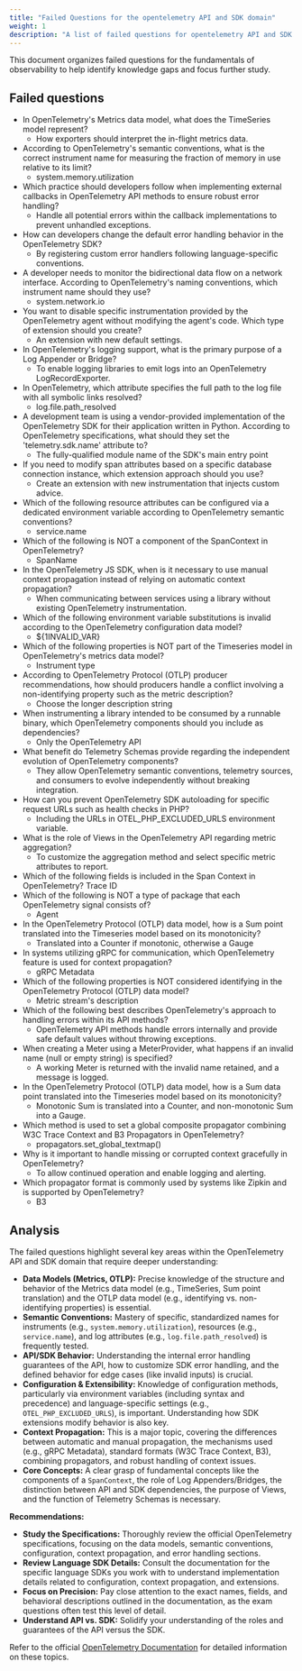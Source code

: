 ```yaml
---
title: "Failed Questions for the opentelemetry API and SDK domain"
weight: 1
description: "A list of failed questions for opentelemetry API and SDK domain to help focus study efforts."
---
```


This document organizes failed questions for the fundamentals of observability to help identify knowledge gaps and focus further study.

## Failed questions

- In OpenTelemetry's Metrics data model, what does the TimeSeries model represent?
  - How exporters should interpret the in-flight metrics data.
- According to OpenTelemetry's semantic conventions, what is the correct instrument name for measuring the fraction of memory in use relative to its limit?
  - system.memory.utilization
- Which practice should developers follow when implementing external callbacks in OpenTelemetry API methods to ensure robust error handling?
  - Handle all potential errors within the callback implementations to prevent unhandled exceptions.
- How can developers change the default error handling behavior in the OpenTelemetry SDK?
  - By registering custom error handlers following language-specific conventions.
- A developer needs to monitor the bidirectional data flow on a network interface. According to OpenTelemetry's naming conventions, which instrument name should they use?
  - system.network.io
- You want to disable specific instrumentation provided by the OpenTelemetry agent without modifying the agent's code. Which type of extension should you create?
  - An extension with new default settings.
- In OpenTelemetry's logging support, what is the primary purpose of a Log Appender or Bridge?
  - To enable logging libraries to emit logs into an OpenTelemetry LogRecordExporter.
- In OpenTelemetry, which attribute specifies the full path to the log file with all symbolic links resolved?
  - log.file.path_resolved
- A development team is using a vendor-provided implementation of the OpenTelemetry SDK for their application written in Python. According to OpenTelemetry specifications, what should they set the 'telemetry.sdk.name' attribute to?
  - The fully-qualified module name of the SDK's main entry point
- If you need to modify span attributes based on a specific database connection instance, which extension approach should you use?
  - Create an extension with new instrumentation that injects custom advice.
- Which of the following resource attributes can be configured via a dedicated environment variable according to OpenTelemetry semantic conventions?
  - service.name
- Which of the following is NOT a component of the SpanContext in OpenTelemetry?
  - SpanName
- In the OpenTelemetry JS SDK, when is it necessary to use manual context propagation instead of relying on automatic context propagation?
  - When communicating between services using a library without existing OpenTelemetry instrumentation.
- Which of the following environment variable substitutions is invalid according to the OpenTelemetry configuration data model?
  - ${1INVALID_VAR}
- Which of the following properties is NOT part of the Timeseries model in OpenTelemetry's metrics data model?
  - Instrument type
- According to OpenTelemetry Protocol (OTLP) producer recommendations, how should producers handle a conflict involving a non-identifying property such as the metric description?
  - Choose the longer description string
- When instrumenting a library intended to be consumed by a runnable binary, which OpenTelemetry components should you include as dependencies?
  - Only the OpenTelemetry API
- What benefit do Telemetry Schemas provide regarding the independent evolution of OpenTelemetry components?
  - They allow OpenTelemetry semantic conventions, telemetry sources, and consumers to evolve independently without breaking integration.
- How can you prevent OpenTelemetry SDK autoloading for specific request URLs such as health checks in PHP?
  - Including the URLs in OTEL_PHP_EXCLUDED_URLS environment variable.
- What is the role of Views in the OpenTelemetry API regarding metric aggregation?
  - To customize the aggregation method and select specific metric attributes to report.
- Which of the following fields is included in the Span Context in OpenTelemetry?
Trace ID
- Which of the following is NOT a type of package that each OpenTelemetry signal consists of?
  - Agent
- In the OpenTelemetry Protocol (OTLP) data model, how is a Sum point translated into the Timeseries model based on its monotonicity?
  - Translated into a Counter if monotonic, otherwise a Gauge
- In systems utilizing gRPC for communication, which OpenTelemetry feature is used for context propagation?
  - gRPC Metadata
- Which of the following properties is NOT considered identifying in the OpenTelemetry Protocol (OTLP) data model?
  - Metric stream's description
- Which of the following best describes OpenTelemetry's approach to handling errors within its API methods?
  - OpenTelemetry API methods handle errors internally and provide safe default values without throwing exceptions.
- When creating a Meter using a MeterProvider, what happens if an invalid name (null or empty string) is specified?
  - A working Meter is returned with the invalid name retained, and a message is logged.
- In the OpenTelemetry Protocol (OTLP) data model, how is a Sum data point translated into the Timeseries model based on its monotonicity?
  - Monotonic Sum is translated into a Counter, and non-monotonic Sum into a Gauge.
- Which method is used to set a global composite propagator combining W3C Trace Context and B3 Propagators in OpenTelemetry?
  - propagators.set_global_textmap()
- Why is it important to handle missing or corrupted context gracefully in OpenTelemetry?
  - To allow continued operation and enable logging and alerting.
- Which propagator format is commonly used by systems like Zipkin and is supported by OpenTelemetry?
  - B3

## Analysis

The failed questions highlight several key areas within the OpenTelemetry API and SDK domain that require deeper understanding:

- **Data Models (Metrics, OTLP):** Precise knowledge of the structure and behavior of the Metrics data model (e.g., TimeSeries, Sum point translation) and the OTLP data model (e.g., identifying vs. non-identifying properties) is essential.
- **Semantic Conventions:** Mastery of specific, standardized names for instruments (e.g., `system.memory.utilization`), resources (e.g., `service.name`), and log attributes (e.g., `log.file.path_resolved`) is frequently tested.
- **API/SDK Behavior:** Understanding the internal error handling guarantees of the API, how to customize SDK error handling, and the defined behavior for edge cases (like invalid inputs) is crucial.
- **Configuration & Extensibility:** Knowledge of configuration methods, particularly via environment variables (including syntax and precedence) and language-specific settings (e.g., `OTEL_PHP_EXCLUDED_URLS`), is important. Understanding how SDK extensions modify behavior is also key.
- **Context Propagation:** This is a major topic, covering the differences between automatic and manual propagation, the mechanisms used (e.g., gRPC Metadata), standard formats (W3C Trace Context, B3), combining propagators, and robust handling of context issues.
- **Core Concepts:** A clear grasp of fundamental concepts like the components of a `SpanContext`, the role of Log Appenders/Bridges, the distinction between API and SDK dependencies, the purpose of Views, and the function of Telemetry Schemas is necessary.

**Recommendations:**

- **Study the Specifications:** Thoroughly review the official OpenTelemetry specifications, focusing on the data models, semantic conventions, configuration, context propagation, and error handling sections.
- **Review Language SDK Details:** Consult the documentation for the specific language SDKs you work with to understand implementation details related to configuration, context propagation, and extensions.
- **Focus on Precision:** Pay close attention to the exact names, fields, and behavioral descriptions outlined in the documentation, as the exam questions often test this level of detail.
- **Understand API vs. SDK:** Solidify your understanding of the roles and guarantees of the API versus the SDK.

Refer to the official [OpenTelemetry Documentation](https://opentelemetry.io/docs/specs/otel/) for detailed information on these topics.
